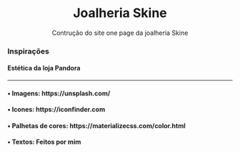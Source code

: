 <h1 align="center">Joalheria Skine</h1>

<p align="center">Contrução do site one page da joalheria Skine</p>

<h3>Inspirações</h3>
<h4> Estética da loja Pandora </h4>
<hr>

<h4> • Imagens: https://unsplash.com/ </h4>
<h4> • Icones: https://iconfinder.com </h4>
<h4> • Palhetas de cores: https://materializecss.com/color.html</h4> 
<h4> • Textos: Feitos por mim

